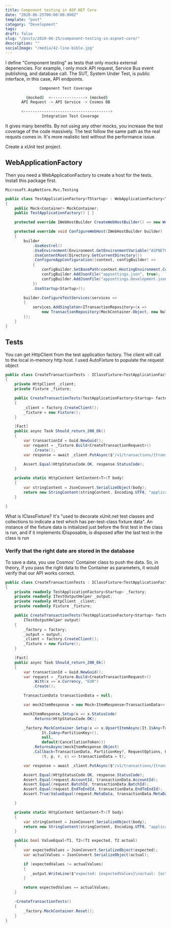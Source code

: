 ```yaml
---
title: Component testing in ASP.NET Core
date: "2020-06-25T00:00:00.000Z"
template: "post"
category: "Development"
tags:
draft: false
slug: "/posts/2020-06-25/component-testing-in-aspnet-core/"
description: ""
socialImage: "/media/42-line-bible.jpg"
---
```

  

I define "Component testing" as tests that only mocks external depenencies. For example, i only mock API request, Service Bus event publishing, and database call. The SUT, System Under Test, is public interface, in this case, API endpoints.

```bash
               Component Test Coverage

         (mocked)  <---------------> (mocked)
       API Request -> API Service -> Cosmos DB

       <-------------------------------------->       
                Integration Test Coverage       
```

It gives many benefits. By not using any other mocks, you increase the test coverage of the code massively. The test follow the same path as the real requsts comes in. It's more realistic test without the performance issue.

Create a xUnit test project. 

## WebApplicationFactory

Then you need a WebApplicationFactory to create a host for the tests. Install this package first.

```text
Microsoft.AspNetCore.Mvc.Testing
```

```csharp
public class TestApplicationFactory<TStartup> : WebApplicationFactory<TStartup> where TStartup : class
{
    public Mock<Container> MockContainer;
    public TestApplicationFactory() { }

    protected override IWebHostBuilder CreateWebHostBuilder() => new WebHostBuilder();

    protected override void ConfigureWebHost(IWebHostBuilder builder)
    {
        builder
            .UseKestrel()
            .UseEnvironment(Environment.GetEnvironmentVariable("ASPNETCORE_ENVIRONMENT") ?? "Development")
            .UseContentRoot(Directory.GetCurrentDirectory())
            .ConfigureAppConfiguration((context, configBuilder) =>
            {
                configBuilder.SetBasePath(context.HostingEnvironment.ContentRootPath);
                configBuilder.AddJsonFile("appsettings.json", true);
                configBuilder.AddJsonFile("appsettings.Development.json", optional: true, reloadOnChange: true);
            })
            .UseStartup<Startup>();

        builder.ConfigureTestServices(services =>
        {
            services.AddSingleton<ITransactionRepository>(x => 
                new TransactionRepository(MockContainer.Object, new NullLogger<TransactionRepository>()));
        });
    }
}

```

## Tests

You can get HttpClient from the test application factory. The client will call to the local in-memory http host. I used AutoFixture to populate the request object

```csharp
public class CreateTransactionTests : IClassFixture<TestApplicationFactory<Startup>>
{
    private HttpClient _client;
    private Fixture _fixture;

    public CreateTransactionTests(TestApplicationFactory<Startup> factory)
    {
        _client = factory.CreateClient();
        _fixture = new Fixture();
    }

    [Fact]
    public async Task Should_return_200_Ok()
    {
        var transactionId = Guid.NewGuid();
        var request = _fixture.Build<CreateTransactionRequest>()
            .Create();
        var response = await _client.PutAsync($"/v1/transactions/{transactionId}", GetContent(request));

        Assert.Equal(HttpStatusCode.OK, response.StatusCode);
    }

    private static HttpContent GetContent<T>(T body)
    {
        var stringContent = JsonConvert.SerializeObject(body);
        return new StringContent(stringContent, Encoding.UTF8, "application/json");
    }

}

```

What is IClassFixture? It's "used to decorate xUnit.net test classes and collections to indicate a test which has per-test-class fixture data". An instance of the fixture data is initialized just before the first test in the class is run, and if it implements IDisposable, is disposed after the last test in the class is run

### Verify that the right date are stored in the database

To save a data, you use Cosmos' Container class to push the data. So, in theory, if you pass the right data to the Container as parameters, it would verify that our API works correct. 

```csharp
public class CreateTransactionTests : IClassFixture<TestApplicationFactory<Startup>>
{
    private readonly TestApplicationFactory<Startup> _factory;
    private readonly ITestOutputHelper _output;
    private readonly HttpClient _client;
    private readonly Fixture _fixture;

    public CreateTransactionTests(TestApplicationFactory<Startup> factory, 
        ITestOutputHelper output)
    {
        _factory = factory;
        _output = output;
        _client = factory.CreateClient();
        _fixture = new Fixture();
    }

    [Fact]
    public async Task Should_return_200_Ok()
    {
        var transactionId = Guid.NewGuid();
        var request = _fixture.Build<CreateTransactionRequest>()
            .With(x => x.Currency, "EUR")
            .Create();

        TransactionData transactionData = null;

        var mockItemResponse = new Mock<ItemResponse<TransactionData>>();

        mockItemResponse.Setup(x => x.StatusCode)
            .Returns(HttpStatusCode.OK);

        _factory.MockContainer.Setup(x => x.UpsertItemAsync(It.IsAny<TransactionData>(),
                It.IsAny<PartitionKey>(),
                null,
                default(CancellationToken)))
            .ReturnsAsync(mockItemResponse.Object)                
            .Callback<TransactionData, PartitionKey?, RequestOptions, CancellationToken>(
                (t, p, r, c) => transactionData = t);

        var response = await _client.PutAsync($"/v1/transactions/{transactionId}", GetContent(request));

        Assert.Equal(HttpStatusCode.OK, response.StatusCode);
        Assert.Equal(request.AccountId, transactionData.AccountId);
        Assert.Equal(request.BatchId, transactionData.BatchId);
        Assert.Equal(request.EndToEndId, transactionData.EndToEndId);
        Assert.True(ValueEqual(request.MetaData, transactionData.MetaData));

    }

    private static HttpContent GetContent<T>(T body)
    {
        var stringContent = JsonConvert.SerializeObject(body);
        return new StringContent(stringContent, Encoding.UTF8, "application/json");
    }

    public bool ValueEqual<T1, T2>(T1 expected, T2 actual)
    {
        var expectedValues = JsonConvert.SerializeObject(expected);
        var actualValues = JsonConvert.SerializeObject(actual);

        if (expectedValues != actualValues)
        {
           _output.WriteLine($"expected: {expectedValues}\nactual: {actualValues}"); 
        }

        return expectedValues == actualValues;
    }

    ~CreateTransactionTests()
    {
        _factory.MockContainer.Reset();
    }
}
```









